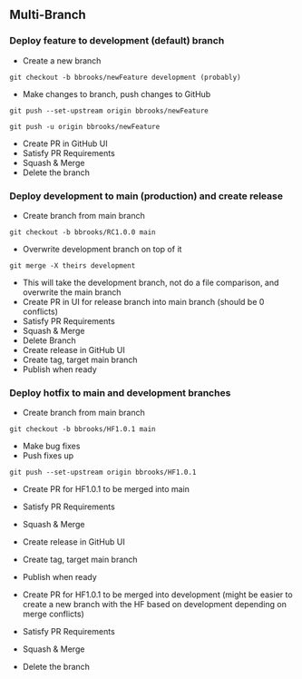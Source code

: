 ## Multi-Branch
### Deploy feature to development (default) branch
* Create a new branch

```git checkout -b bbrooks/newFeature development (probably)```
* Make changes to branch, push changes to GitHub

```git push --set-upstream origin bbrooks/newFeature```

```git push -u origin bbrooks/newFeature```
* Create PR in GitHub UI
* Satisfy PR Requirements
* Squash & Merge
* Delete the branch

### Deploy development to main (production) and create release
* Create branch from main branch

```git checkout -b bbrooks/RC1.0.0 main```
* Overwrite development branch on top of it

```git merge -X theirs development```
* This will take the development branch, not do a file comparison, and overwrite the main branch
* Create PR in UI for release branch into main branch (should be 0 conflicts)
* Satisfy PR Requirements
* Squash & Merge
* Delete Branch
* Create release in GitHub UI
 * Create tag, target main branch
 * Publish when ready

### Deploy hotfix to main and development branches
* Create branch from main branch

```git checkout -b bbrooks/HF1.0.1 main```
* Make bug fixes
* Push fixes up

```git push --set-upstream origin bbrooks/HF1.0.1```
* Create PR for HF1.0.1 to be merged into main
* Satisfy PR Requirements
* Squash & Merge
* Create release in GitHub UI
 * Create tag, target main branch
 * Publish when ready

* Create PR for HF1.0.1 to be merged into development (might be easier to create a new branch with the HF based on development depending on merge conflicts)
* Satisfy PR Requirements
* Squash & Merge
* Delete the branch